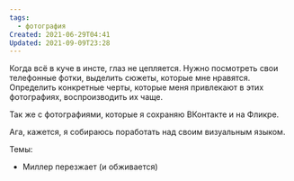 ```yaml
---
tags:
  - фотография
Created: 2021-06-29T04:41
Updated: 2021-09-09T23:28
---
```

Когда всё в куче в инсте, глаз не цепляется. Нужно посмотреть свои телефонные фотки, выделить сюжеты, которые мне нравятся. Определить конкретные черты, которые меня привлекают в этих фотографиях, воспроизводить их чаще.

Так же с фотографиями, которые я сохраняю ВКонтакте и на Фликре.

Ага, кажется, я собираюсь поработать над своим визуальным языком.

Темы:

- Миллер перезжает (и обживается)